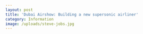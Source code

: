 ```yaml
---
layout: post
title: 'Dubai Airshow: Building a new supersonic airliner'
category: Information
image: /uploads/steve-jobs.jpg
---
```


